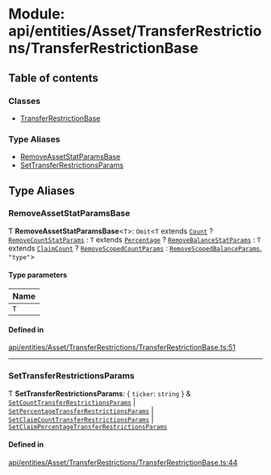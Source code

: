 # Module: api/entities/Asset/TransferRestrictions/TransferRestrictionBase

## Table of contents

### Classes

- [TransferRestrictionBase](../wiki/api.entities.Asset.TransferRestrictions.TransferRestrictionBase.TransferRestrictionBase)

### Type Aliases

- [RemoveAssetStatParamsBase](../wiki/api.entities.Asset.TransferRestrictions.TransferRestrictionBase#removeassetstatparamsbase)
- [SetTransferRestrictionsParams](../wiki/api.entities.Asset.TransferRestrictions.TransferRestrictionBase#settransferrestrictionsparams)

## Type Aliases

### RemoveAssetStatParamsBase

Ƭ **RemoveAssetStatParamsBase**<`T`\>: `Omit`<`T` extends [`Count`](../wiki/types.TransferRestrictionType#count) ? [`RemoveCountStatParams`](../wiki/api.procedures.types#removecountstatparams) : `T` extends [`Percentage`](../wiki/types.TransferRestrictionType#percentage) ? [`RemoveBalanceStatParams`](../wiki/api.procedures.types#removebalancestatparams) : `T` extends [`ClaimCount`](../wiki/types.TransferRestrictionType#claimcount) ? [`RemoveScopedCountParams`](../wiki/api.procedures.types#removescopedcountparams) : [`RemoveScopedBalanceParams`](../wiki/api.procedures.types#removescopedbalanceparams), ``"type"``\>

#### Type parameters

| Name |
| :------ |
| `T` |

#### Defined in

[api/entities/Asset/TransferRestrictions/TransferRestrictionBase.ts:51](https://github.com/PolymeshAssociation/polymesh-sdk/blob/31fdce23/src/api/entities/Asset/TransferRestrictions/TransferRestrictionBase.ts#L51)

___

### SetTransferRestrictionsParams

Ƭ **SetTransferRestrictionsParams**: { `ticker`: `string`  } & [`SetCountTransferRestrictionsParams`](../wiki/api.procedures.types.SetCountTransferRestrictionsParams) \| [`SetPercentageTransferRestrictionsParams`](../wiki/api.procedures.types.SetPercentageTransferRestrictionsParams) \| [`SetClaimCountTransferRestrictionsParams`](../wiki/api.procedures.types.SetClaimCountTransferRestrictionsParams) \| [`SetClaimPercentageTransferRestrictionsParams`](../wiki/api.procedures.types.SetClaimPercentageTransferRestrictionsParams)

#### Defined in

[api/entities/Asset/TransferRestrictions/TransferRestrictionBase.ts:44](https://github.com/PolymeshAssociation/polymesh-sdk/blob/31fdce23/src/api/entities/Asset/TransferRestrictions/TransferRestrictionBase.ts#L44)
